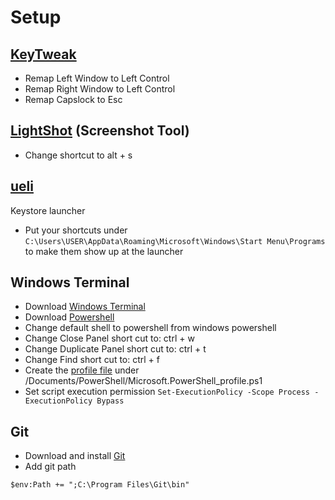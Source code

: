 # Setup
## [KeyTweak](https://m.majorgeeks.com/files/details/keytweak.html)
* Remap Left Window to Left Control
* Remap Right Window to Left Control
* Remap Capslock to Esc

## [LightShot](https://app.prntscr.com/en/) (Screenshot Tool)
* Change shortcut to alt + s

## [ueli](https://ueli.app/#/)
Keystore launcher
* Put your shortcuts under ```C:\Users\USER\AppData\Roaming\Microsoft\Windows\Start Menu\Programs``` to make them show up at the launcher

## Windows Terminal
* Download [Windows Terminal](https://github.com/microsoft/terminal/releases)
* Download [Powershell](https://docs.microsoft.com/en-us/powershell/scripting/install/installing-powershell-on-windows)
* Change default shell to powershell from windows powershell
* Change Close Panel short cut to: ctrl + w
* Change Duplicate Panel short cut to: ctrl + t
* Change Find short cut to: ctrl + f
* Create the [profile file](profile.ps1) under /Documents/PowerShell/Microsoft.PowerShell_profile.ps1
* Set script execution permission ```Set-ExecutionPolicy -Scope Process -ExecutionPolicy Bypass```

## Git
* Download and install [Git](https://git-scm.com/)
* Add git path
```
$env:Path += ";C:\Program Files\Git\bin"
```


